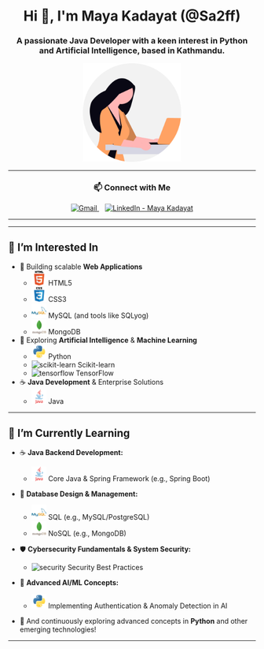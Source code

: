 <div align="center">
  <h1>Hi 👋, I'm Maya Kadayat (@Sa2ff)</h1>
  <h3>A passionate Java Developer with a keen interest in Python and Artificial Intelligence, based in Kathmandu.</h3>
  <a href="https://github.com/Sa2ff"> <!-- Optional: Make your avatar a link to your profile -->
    <img src="avtar7.svg" alt="Maya Kadayat - Sa2ff" width="200"/>
    <!-- 
      If avtar7.svg is in an 'assets' folder, use: src="assets/avtar7.svg"
      Alternatively, use the full raw GitHub URL:
      <img src="https://raw.githubusercontent.com/Sa2ff/Sa2ff/main/avtar7.svg" alt="Maya Kadayat - Sa2ff" width="200"/>
      (Ensure 'main' is your default branch name)
    -->
  </a>
</div>

---

<div align="center">
  <h3>📫 Connect with Me</h3>
  <p>
    <a href="mailto:mayakadayat020@gmail.com" target="_blank">
      <img src="https://simpleicons.org/icons/gmail.svg" alt="Gmail" height="30" width="40"/>
    </a>
       <!-- Adds a little space -->
    <a href="https://www.linkedin.com/in/maya-kadayat-7a949a2a5/" target="_blank">
      <img src="https://raw.githubusercontent.com/rahuldkjain/github-profile-readme-generator/master/src/images/icons/Social/linked-in-alt.svg" alt="LinkedIn - Maya Kadayat" height="30" width="40"/>
    </a>
  </p>
</div>

---

<!-- ... (Your top sections: Avatar, Name, Contact) ... -->

---

## 👀 I’m Interested In

*   🚀 Building scalable **Web Applications**
    *   <img src="https://raw.githubusercontent.com/devicons/devicon/master/icons/html5/html5-original-wordmark.svg" alt="html5" width="30" height="30"/> HTML5
    *   <img src="https://raw.githubusercontent.com/devicons/devicon/master/icons/css3/css3-original-wordmark.svg" alt="css3" width="30" height="30"/> CSS3
    *   <img src="https://raw.githubusercontent.com/devicons/devicon/master/icons/mysql/mysql-original-wordmark.svg" alt="mysql" width="30" height="30"/> MySQL (and tools like SQLyog)
    *   <img src="https://raw.githubusercontent.com/devicons/devicon/master/icons/mongodb/mongodb-original-wordmark.svg" alt="mongodb" width="30" height="30"/> MongoDB
*   🤖 Exploring **Artificial Intelligence** & **Machine Learning**
    *   <img src="https://raw.githubusercontent.com/devicons/devicon/master/icons/python/python-original.svg" alt="python" width="30" height="30"/> Python
    *   <img src="https://upload.wikimedia.org/wikipedia/commons/thumb/0/05/Scikit_learn_logo_small.svg/1200px-Scikit_learn_logo_small.svg.png" alt="scikit-learn" width="30" height="30"/> Scikit-learn
    *   <img src="https://www.tensorflow.org/images/tf_logo_social.png" alt="tensorflow" width="30" height="30"/> TensorFlow
*   ☕ **Java Development** & Enterprise Solutions
    *   <img src="https://raw.githubusercontent.com/devicons/devicon/master/icons/java/java-original-wordmark.svg" alt="java" width="30" height="30"/> Java

---

## 🌱 I’m Currently Learning

*   ☕ **Java Backend Development:**
    *   <img src="https://raw.githubusercontent.com/devicons/devicon/master/icons/java/java-original-wordmark.svg" alt="java" width="30" height="30"/> Core Java & Spring Framework (e.g., Spring Boot)
*   💾 **Database Design & Management:**
    *   <img src="https://raw.githubusercontent.com/devicons/devicon/master/icons/mysql/mysql-original-wordmark.svg" alt="mysql" width="30" height="30"/> SQL (e.g., MySQL/PostgreSQL)
    *   <img src="https://raw.githubusercontent.com/devicons/devicon/master/icons/mongodb/mongodb-original-wordmark.svg" alt="mongodb" width="30" height="30"/> NoSQL (e.g., MongoDB)
*   🛡️ **Cybersecurity Fundamentals & System Security:**
    *   <img src="https://www.svgrepo.com/show/395794/security-protection-shield.svg" alt="security" width="30" height="30"/> Security Best Practices
*   🤖 **Advanced AI/ML Concepts:**
    *   <img src="https://raw.githubusercontent.com/devicons/devicon/master/icons/python/python-original.svg" alt="python" width="30" height="30"/> Implementing Authentication & Anomaly Detection in AI
  
*   🐍 And continuously exploring advanced concepts in **Python** and other emerging technologies!

---

<!-- ... (Your Collaboration, Pronouns/Fun Fact, Optional Stats sections) ... -->
